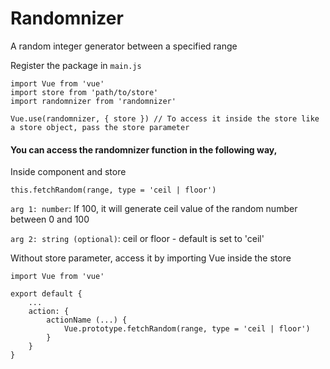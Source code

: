 # Randomnizer
A random integer generator between a specified range

Register the package in `main.js`
```
import Vue from 'vue'
import store from 'path/to/store'
import randomnizer from 'randomnizer'

Vue.use(randomnizer, { store }) // To access it inside the store like a store object, pass the store parameter
```
#### You can access the randomnizer function in the following way,

Inside component and store
```
this.fetchRandom(range, type = 'ceil | floor')
```
`arg 1: number`: If 100, it will generate ceil value of the random number between 0 and 100

`arg 2: string (optional)`: ceil or floor - default is set to 'ceil'

Without store parameter, access it by importing Vue inside the store
```
import Vue from 'vue'

export default {
    ...
    action: {
        actionName (...) {
            Vue.prototype.fetchRandom(range, type = 'ceil | floor')
        }
    }
}
```
